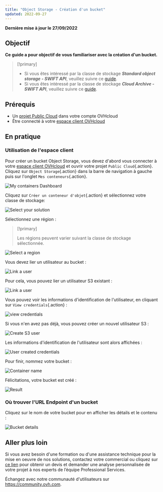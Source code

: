 ```yaml
---
title: "Object Storage - Création d'un bucket"
updated: 2022-09-27
---
```


**Dernière mise à jour le 27/09/2022**

## Objectif

**Ce guide a pour objectif de vous familiariser avec la création d'un bucket.**

> [!primary]
>
> - Si vous êtes intéressé par la classe de stockage ***Standard object storage - SWIFT API***, veuillez suivre ce [guide](/pages/cloud/storage/object_storage/pcs_create_container).
> - Si vous êtes intéressé par la classe de stockage ***Cloud Archive - SWIFT API***, veuillez suivre ce [guide](/pages/cloud/storage/object_storage/pca_create_container).
>

## Prérequis

- Un [projet Public Cloud](https://www.ovhcloud.com/fr-ca/public-cloud/) dans votre compte OVHcloud
- Être connecté à votre [espace client OVHcloud](https://ca.ovh.com/auth/?action=gotomanager\&from=https://www.ovh.com/ca/fr/\&ovhSubsidiary=qc)

## En pratique

### Utilisation de l'espace client

Pour créer un bucket Object Storage, vous devez d'abord vous connecter à votre [espace client OVHcloud](https://ca.ovh.com/auth/?action=gotomanager\&from=https://www.ovh.com/ca/fr/\&ovhSubsidiary=qc) et ouvrir votre projet `Public Cloud`{.action}. Cliquez sur `Object Storage`{.action} dans la barre de navigation à gauche puis sur l'onglet `Mes conteneurs`{.action}.

![My containers Dashboard](images/highperf-create-container-2022092808185322.png)

Cliquez sur `Créer un conteneur d'objet`{.action} et sélectionnez votre classe de stockage:

![Select your solution](images/highperf-create-container-20220928081750384.png)

Sélectionnez une région :

> [!primary]
>
> Les régions peuvent varier suivant la classe de stockage sélectionnée.
>

![Select a region](images/highperf-create-container-20220928082104424.png)

Vous devez lier un utilisateur au bucket :

![Link a user](images/highperf-create-container-20220928082210758.png)

Pour cela, vous pouvez lier un utilisateur S3 existant :

![Link a user](images/highperf-create-container-20220928082306958.png)

Vous pouvez voir les informations d'identification de l'utilisateur, en cliquant sur `View credentials`{.action} :

![view credentials](images/highperf-create-container-20220928082435427.png)

Si vous n'en avez pas déjà, vous pouvez créer un nouvel utilisateur S3 :

![Create S3 user](images/highperf-create-container-20220928082604314.png)

Les informations d'identification de l'utilisateur sont alors affichées :

![User created credentials](images/highperf-create-container-20220928082836834.png)

Pour finir, nommez votre bucket :

![Container name](images/highperf-create-container-20220928082938155.png)

Félicitations, votre bucket est créé :

![Result](images/highperf-create-container-20220928083209650.png)

### Où trouver l'URL Endpoint d'un bucket

Cliquez sur le nom de votre bucket pour en afficher les détails et le contenu :

![Bucket details](images/highperf-create-container-20220928091433895.png)

## Aller plus loin

Si vous avez besoin d'une formation ou d'une assistance technique pour la mise en oeuvre de nos solutions, contactez votre commercial ou cliquez sur [ce lien](https://www.ovhcloud.com/fr-ca/professional-services/) pour obtenir un devis et demander une analyse personnalisée de votre projet à nos experts de l’équipe Professional Services.

Échangez avec notre communauté d'utilisateurs sur <https://community.ovh.com>.
